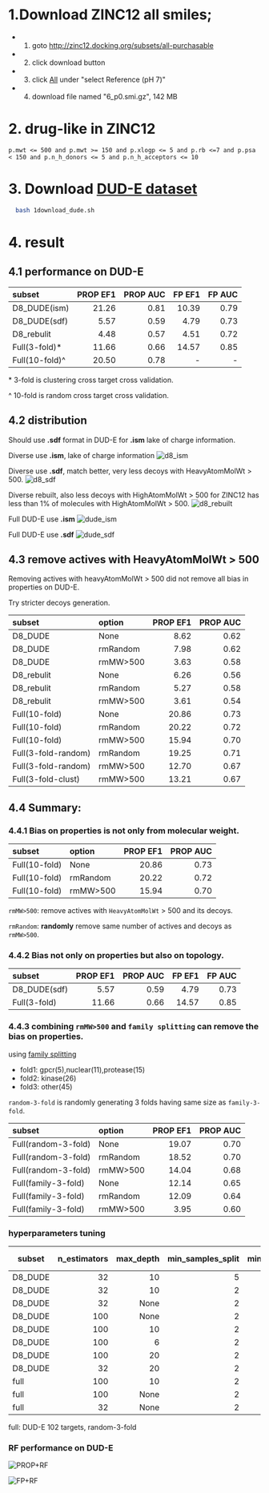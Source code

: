 # 1.Download ZINC12 all smiles;
- 1. goto http://zinc12.docking.org/subsets/all-purchasable
- 2. click download button
- 3. click [All](http://zinc12.docking.org/db/bysubset/6/6_p0.smi.gz) under "select Reference (pH 7)"
- 4. download file named "6_p0.smi.gz", 142 MB

# 2. drug-like in ZINC12
```
p.mwt <= 500 and p.mwt >= 150 and p.xlogp <= 5 and p.rb <=7 and p.psa < 150 and p.n_h_donors <= 5 and p.n_h_acceptors <= 10
```

# 3. Download [DUD-E dataset](http://dude.docking.org/)
```bash
  bash 1download_dude.sh
```

# 4. result
## 4.1 performance on DUD-E

| subset         | PROP EF1 | PROP AUC | FP EF1 | FP AUC |
| :------------- | -------: | -------: | -----: | -----: |
| D8_DUDE(ism)   |    21.26 |     0.81 |  10.39 |   0.79 |
| D8_DUDE(sdf)   |     5.57 |     0.59 |   4.79 |   0.73 |
| D8_rebulit     |     4.48 |     0.57 |   4.51 |   0.72 |
| Full(3-fold)*  |    11.66 |     0.66 |  14.57 |   0.85 |
| Full(10-fold)^ |    20.50 |     0.78 |      - |      - |

\* 3-fold is clustering cross target cross validation.

^ 10-fold is random cross target cross validation.

## 4.2 distribution

Should use **.sdf** format in DUD-E for **.ism** lake of charge information.

Diverse use **.ism**, lake of charge information
![d8_ism](figures/dist/distribution_diverse_DUDE_ism.jpg)

Diverse use **.sdf**, match better, very less decoys with HeavyAtomMolWt > 500.
![d8_sdf](figures/dist/distribution_diverse_DUDE_sdf.jpg)

Diverse rebuilt, also less decoys with HighAtomMolWt > 500 for ZINC12 has less than 1% of molecules with HighAtomMolWt > 500.
![d8_rebuilt](figures/dist/distribution_diverse_full.jpg)

Full DUD-E use **.ism**
![dude_ism](figures/dist/distribution_DUDE_ism.jpg)

Full DUD-E use **.sdf**
![dude_sdf](figures/dist/distribution_DUDE_sdf.jpg)

## 4.3 remove actives with HeavyAtomMolWt > 500

Removing actives with heavyAtomMolWt > 500 did not remove all bias in properties on DUD-E.

Try stricter decoys generation.

| subset              | option   | PROP EF1 | PROP AUC |
| :------------------ | :------- | -------: | -------: |
| D8_DUDE             | None     |     8.62 |     0.62 |
| D8_DUDE             | rmRandom |     7.98 |     0.62 |
| D8_DUDE             | rmMW>500 |     3.63 |     0.58 |
| D8_rebulit          | None     |     6.26 |     0.56 |
| D8_rebulit          | rmRandom |     5.27 |     0.58 |
| D8_rebulit          | rmMW>500 |     3.61 |     0.54 |
| Full(10-fold)       | None     |    20.86 |     0.73 |
| Full(10-fold)       | rmRandom |    20.22 |     0.72 |
| Full(10-fold)       | rmMW>500 |    15.94 |     0.70 |
| Full(3-fold-random) | rmRandom |    19.25 |     0.71 |
| Full(3-fold-random) | rmMW>500 |    12.70 |     0.67 |
| Full(3-fold-clust)  | rmMW>500 |    13.21 |     0.67 |

## 4.4 Summary:
### 4.4.1 Bias on properties is not only from molecular weight.

| subset        | option   | PROP EF1 | PROP AUC |
| :------------ | :------- | -------: | -------: |
| Full(10-fold) | None     |    20.86 |     0.73 |
| Full(10-fold) | rmRandom |    20.22 |     0.72 |
| Full(10-fold) | rmMW>500 |    15.94 |     0.70 |

`rmMW>500`: remove actives with `HeavyAtomMolWt` > 500 and its decoys.

`rmRandom`: **randomly** remove same number of actives and decoys as `rmMW>500`.

### 4.4.2 Bias not only on properties but also on topology.

| subset       | PROP EF1 | PROP AUC | FP EF1 | FP AUC |
| :----------- | -------: | -------: | -----: | -----: |
| D8_DUDE(sdf) |     5.57 |     0.59 |   4.79 |   0.73 |
| Full(3-fold) |    11.66 |     0.66 |  14.57 |   0.85 |

### 4.4.3 combining `rmMW>500` and `family splitting` can remove the bias on properties.

using [family splitting](2split/crossFamilySplit/family3fold.json)
  - fold1: gpcr(5),nuclear(11),protease(15)
  - fold2: kinase(26)
  - fold3: other(45)

`random-3-fold` is randomly generating 3 folds having same size as `family-3-fold`.

| subset              | option   | PROP EF1 | PROP AUC |
| :------------------ | :------- | -------: | -------: |
| Full(random-3-fold) | None     |    19.07 |     0.70 |
| Full(random-3-fold) | rmRandom |    18.52 |     0.70 |
| Full(random-3-fold) | rmMW>500 |    14.04 |     0.68 |
| Full(family-3-fold) | None     |    12.14 |     0.65 |
| Full(family-3-fold) | rmRandom |    12.09 |     0.64 |
| Full(family-3-fold) | rmMW>500 |     3.95 |     0.60 |

### hyperparameters tuning

| subset  | n_estimators | max_depth | min_samples_split | min_samples_leaf | PROP EF1 | PROP AUC |
| ------- | -----------: | --------: | ----------------: | ---------------: | -------: | -------: |
| D8_DUDE |           32 |        10 |                 5 |                2 |    10.14 |     0.64 |
| D8_DUDE |           32 |        10 |                 2 |                1 |    10.81 |     0.63 |
| D8_DUDE |           32 |      None |                 2 |                1 |     8.63 |     0.61 |
| D8_DUDE |          100 |      None |                 2 |                1 |     8.70 |     0.63 |
| D8_DUDE |          100 |        10 |                 2 |                1 |    11.04 |     0.64 |
| D8_DUDE |          100 |         6 |                 2 |                1 |    10.55 |     0.65 |
| D8_DUDE |          100 |        20 |                 2 |                1 |     9.09 |     0.64 |
| D8_DUDE |           32 |        20 |                 2 |                1 |     8.90 |     0.63 |
| full    |          100 |        10 |                 2 |                1 |    14.21 |     0.68 |
| full    |          100 |      None |                 2 |                1 |    18.10 |     0.73 |
| full    |           32 |      None |                 2 |                1 |    17.86 |     0.70 |
full: DUD-E 102 targets, random-3-fold

### RF performance on DUD-E

![PROP+RF](figures/PROP.jpg)

![FP+RF](figures/FP.jpg)
